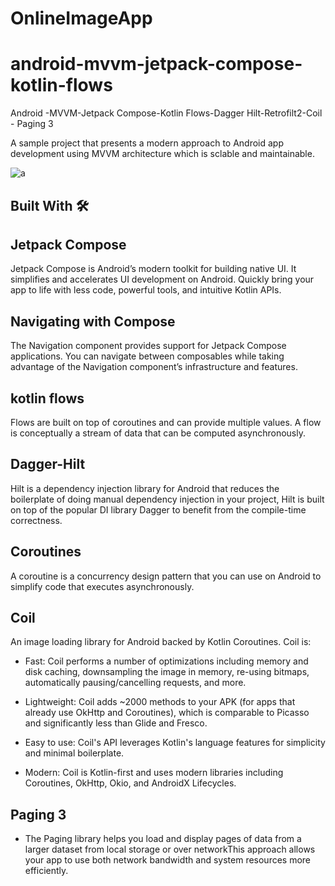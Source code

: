 # OnlineImageApp
# android-mvvm-jetpack-compose-kotlin-flows
Android -MVVM-Jetpack Compose-Kotlin Flows-Dagger Hilt-Retrofilt2-Coil  - Paging 3

A sample project that presents a modern approach to Android app development using MVVM architecture which is sclable and maintainable.

![a](https://user-images.githubusercontent.com/31374697/180829920-f2940a80-324d-4d92-aa39-0d107443bc9a.jpg)

## Built With 🛠

## Jetpack Compose
Jetpack Compose is Android’s modern toolkit for building native UI. It simplifies and accelerates UI development on Android. Quickly bring your app to life with less code, powerful tools, and intuitive Kotlin APIs.

## Navigating with Compose
The Navigation component provides support for Jetpack Compose applications. You can navigate between composables while taking advantage of the Navigation component’s infrastructure and features.


## kotlin flows
Flows are built on top of coroutines and can provide multiple values. A flow is conceptually a stream of data that can be computed asynchronously. 

## Dagger-Hilt
Hilt is a dependency injection library for Android that reduces the boilerplate of doing manual dependency injection in your project,
Hilt is built on top of the popular DI library Dagger to benefit from the compile-time correctness.

## Coroutines
A coroutine is a concurrency design pattern that you can use on Android to simplify code that executes asynchronously.

## Coil
An image loading library for Android backed by Kotlin Coroutines. Coil is:

- Fast:
Coil performs a number of optimizations including memory and disk caching, downsampling the image in memory, re-using bitmaps, automatically pausing/cancelling requests, and more.

- Lightweight:
Coil adds ~2000 methods to your APK (for apps that already use OkHttp and Coroutines), which is comparable to Picasso and significantly less than Glide and Fresco.

- Easy to use:
Coil's API leverages Kotlin's language features for simplicity and minimal boilerplate.

- Modern:
Coil is Kotlin-first and uses modern libraries including Coroutines, OkHttp, Okio, and AndroidX Lifecycles.
## Paging 3
- The Paging library helps you load and display pages of data from a larger dataset from local storage or over networkThis approach allows your app to use both network bandwidth and system resources more efficiently.
